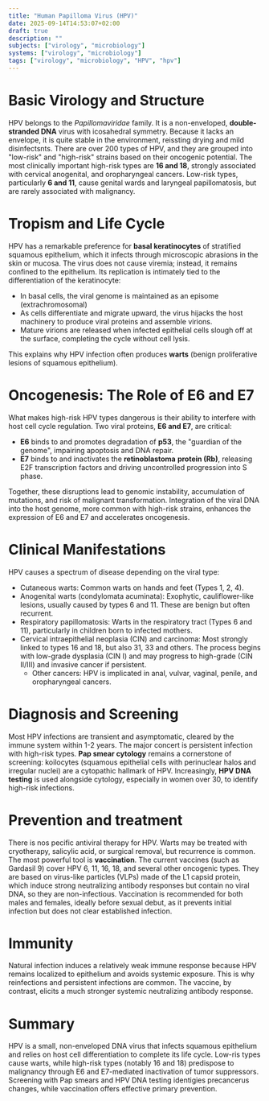 ```yaml
---
title: "Human Papilloma Virus (HPV)"
date: 2025-09-14T14:53:07+02:00
draft: true
description: ""
subjects: ["virology", "microbiology"]
systems: ["virology", "microbiology"]
tags: ["virology", "microbiology", "HPV", "hpv"]
---
```


# Basic Virology and Structure

HPV belongs to the *Papillomaviridae* family.
It is a non-enveloped, **double-stranded DNA** virus with icosahedral symmetry.
Because it lacks an envelope, it is quite stable in the environment, reissting drying and mild disinfectsnts.
There are over 200 types of HPV, and they are grouped into "low-risk" and "high-risk"
strains based on their oncogenic potential.
The most clinically important high-risk types are **16 and 18**, strongly associated with cervical anogenital, and oropharyngeal cancers.
Low-risk types, particularly **6 and 11**, cause genital wards and laryngeal papillomatosis, but are rarely associated with malignancy.

# Tropism and Life Cycle


HPV has a remarkable preference for **basal keratinocytes** of stratified squamous epithelium, which it infects through microscopic abrasions in the skin or mucosa.
The virus does not cause viremia; instead, it remains confined to the epithelium.
Its replication is intimately tied to the differentiation of the keratinocyte:

- In basal cells, the viral genome is maintained as an episome (extrachromosomal)
- As cells differentiate and migrate upward, the virus hijacks the host machinery to produce viral proteins and assemble virions.
- Mature virions are released when infected epithelial cells slough off at the surface, completing the cycle without cell lysis.

This explains why HPV infection often produces **warts** (benign proliferative lesions of squamous epithelium).

# Oncogenesis: The Role of E6 and E7

What makes high-risk HPV types dangerous is their ability to interfere with host cell cycle regulation.
Two viral proteins, **E6 and E7**, are critical:

- **E6** binds to and promotes degradation of **p53**, the "guardian of the genome", impairing apoptosis and DNA repair.
- **E7** binds to and inactivates the **retinoblastoma** **protein (Rb)**, releasing E2F transcription factors and driving uncontrolled progression into S phase.

Together, these disruptions lead to genomic instability, accumulation of mutations, and risk of malignant transformation.
Integration of the viral DNA into the host genome, more common with high-risk strains, enhances the expression of E6 and E7 and accelerates oncogenesis.

# Clinical Manifestations

HPV causes a spectrum of disease depending on the viral type:

- Cutaneous warts: Common warts on hands and feet (Types 1, 2, 4).
- Anogenital warts (condylomata acuminata): Exophytic, cauliflower-like lesions, usually caused by types 6 and 11. These are benign but often recurrent.
- Respiratory papillomatosis: Warts in the respiratory tract (Types 6 and 11), particularly in children born to infected mothers.
- Cervical intraepithelial neoplasia (CIN) and carcinoma: Most strongly linked to types 16 and 18, but also 31, 33 and others. The process begins with low-grade dysplasia (CIN I) and may progress to high-grade (CIN II/III) and invasive cancer if persistent.
  - Other cancers: HPV is implicated in anal, vulvar, vaginal, penile, and oropharyngeal cancers.

# Diagnosis and Screening

Most HPV infections are transient and asymptomatic, cleared by the immune system within 1-2 years.
The major concert is persistent infection with high-risk types. **Pap smear cytology** remains a cornerstone of screening: koilocytes (squamous epithelial cells with perinuclear halos and irregular nuclei) are a cytopathic hallmark of HPV.
Increasingly, **HPV DNA testing** is used alongside cytology, especially in women over 30, to identify high-risk infections.

# Prevention and treatment

There is nos pecific antiviral therapy for HPV.
Warts may be treated with cryotherapy, salicylic acid, or surgical removal, but
recurrence is common.
The most powerful tool is **vaccination**.
The current vaccines (such as Gardasil 9) cover HPV 6, 11, 16, 18, and several other oncogenic types.
They are based on virus-like particles (VLPs) made of the L1 capsid protein, which induce strong neutralizing antibody responses but contain no viral DNA, so they are non-infectious.
Vaccination is recommended for both males and females, ideally before sexual debut, as it prevents initial infection but does not clear established infection.

# Immunity

Natural infection induces a relatively weak immune response because HPV remains localized to epithelium and avoids systemic exposure.
This is why reinfections and persistent infections are common.
The vaccine, by contrast, elicits a much stronger systemic neutralizing antibody response.

# Summary

HPV is a small, non-enveloped DNA virus that infects squamous epithelium and relies on host cell differentiation to complete its life cycle.
Low-ris types cause warts, while high-risk types (notably 16 and 18) predispose to malignancy through E6 and E7-mediated inactivation of tumor suppressors.
Screening with Pap smears and HPV DNA testing identigies precancerus changes, while vaccination offers effective primary prevention.
